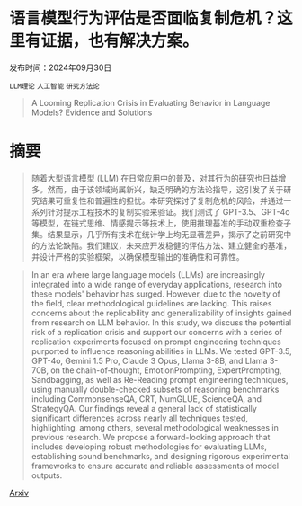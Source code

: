 # 语言模型行为评估是否面临复制危机？这里有证据，也有解决方案。

发布时间：2024年09月30日

`LLM理论` `人工智能` `研究方法论`

> A Looming Replication Crisis in Evaluating Behavior in Language Models? Evidence and Solutions

# 摘要

> 随着大型语言模型 (LLM) 在日常应用中的普及，对其行为的研究也日益增多。然而，由于该领域尚属新兴，缺乏明确的方法论指导，这引发了关于研究结果可重复性和普遍性的担忧。本研究探讨了复制危机的风险，并通过一系列针对提示工程技术的复制实验来验证。我们测试了 GPT-3.5、GPT-4o 等模型，在链式思维、情感提示等技术上，使用推理基准的手动双重检查子集。结果显示，几乎所有技术在统计学上均无显著差异，揭示了之前研究中的方法论缺陷。我们建议，未来应开发稳健的评估方法、建立健全的基准，并设计严格的实验框架，以确保模型输出的准确性和可靠性。

> In an era where large language models (LLMs) are increasingly integrated into a wide range of everyday applications, research into these models' behavior has surged. However, due to the novelty of the field, clear methodological guidelines are lacking. This raises concerns about the replicability and generalizability of insights gained from research on LLM behavior. In this study, we discuss the potential risk of a replication crisis and support our concerns with a series of replication experiments focused on prompt engineering techniques purported to influence reasoning abilities in LLMs. We tested GPT-3.5, GPT-4o, Gemini 1.5 Pro, Claude 3 Opus, Llama 3-8B, and Llama 3-70B, on the chain-of-thought, EmotionPrompting, ExpertPrompting, Sandbagging, as well as Re-Reading prompt engineering techniques, using manually double-checked subsets of reasoning benchmarks including CommonsenseQA, CRT, NumGLUE, ScienceQA, and StrategyQA. Our findings reveal a general lack of statistically significant differences across nearly all techniques tested, highlighting, among others, several methodological weaknesses in previous research. We propose a forward-looking approach that includes developing robust methodologies for evaluating LLMs, establishing sound benchmarks, and designing rigorous experimental frameworks to ensure accurate and reliable assessments of model outputs.

[Arxiv](https://arxiv.org/abs/2409.20303)